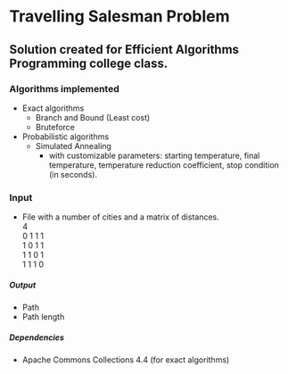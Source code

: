 # Travelling Salesman Problem

## Solution created for Efficient Algorithms Programming college class.

### Algorithms implemented
- Exact algorithms
  - Branch and Bound (Least cost)
  - Bruteforce
- Probabilistic algorithms
  - Simulated Annealing
    - with customizable parameters: starting temperature, final temperature, temperature reduction coefficient, stop condition (in seconds).

### Input
- File with a number of cities and a matrix of distances.
\
4 \
0 1 1 1 \
1 0 1 1 \
1 1 0 1 \
1 1 1 0

##### Output
- Path
- Path length

##### Dependencies
- Apache Commons Collections 4.4 (for exact algorithms)